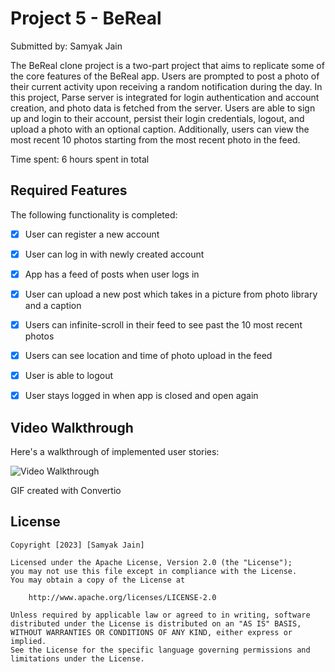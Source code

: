 # Project 5 - BeReal

Submitted by: Samyak Jain

The BeReal clone project is a two-part project that aims to replicate some of the core features of the BeReal app. Users are prompted to post a photo of their current activity upon receiving a random notification during the day. In this project, Parse server is integrated for login authentication and account creation, and photo data is fetched from the server. Users are able to sign up and login to their account, persist their login credentials, logout, and upload a photo with an optional caption. Additionally, users can view the most recent 10 photos starting from the most recent photo in the feed.

Time spent: 6 hours spent in total

## Required Features

The following  functionality is completed:

- [X] User can register a new account
- [X] User can log in with newly created account
- [X] App has a feed of posts when user logs in
- [X] User can upload a new post which takes in a picture from photo library and a caption	
- [X] Users can infinite-scroll in their feed to see past the 10 most recent photos
- [X] Users can see location and time of photo upload in the feed	
- [X] User is able to logout
- [X] User stays logged in when app is closed and open again	


## Video Walkthrough

Here's a walkthrough of implemented user stories:

<img src='[https://github.com/samj10/BeReal/blob/main/lab-insta-parse/walkthrough.gif]' title='Video Walkthrough' width='' alt='Video Walkthrough' />


GIF created with Convertio


## License

    Copyright [2023] [Samyak Jain]

    Licensed under the Apache License, Version 2.0 (the "License");
    you may not use this file except in compliance with the License.
    You may obtain a copy of the License at

        http://www.apache.org/licenses/LICENSE-2.0

    Unless required by applicable law or agreed to in writing, software
    distributed under the License is distributed on an "AS IS" BASIS,
    WITHOUT WARRANTIES OR CONDITIONS OF ANY KIND, either express or implied.
    See the License for the specific language governing permissions and
    limitations under the License.
